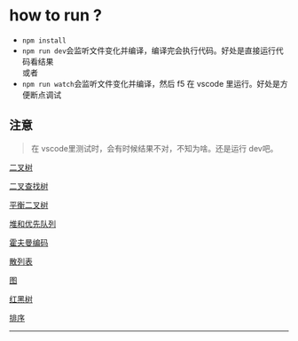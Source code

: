 # how to run ?

- `npm install`
- `npm run dev`会监听文件变化并编译，编译完会执行代码。好处是直接运行代码看结果  
或者
- `npm run watch`会监听文件变化并编译，然后 f5 在 vscode 里运行。好处是方便断点调试

## 注意

> 在 vscode里测试时，会有时候结果不对，不知为啥。还是运行 dev吧。


[二叉树](./src/数据结构/二叉树/index.md)

[二叉查找树](./src/数据结构/二叉查找树/README.md)

[平衡二叉树](./src/数据结构/平衡二叉树/index.md)

[堆和优先队列](./src/数据结构/堆和优先队列/index.md)

[霍夫曼编码](./src/数据结构/霍夫曼/index.md)

[散列表]()

[图](./src/数据结构/图/index.md)

[红黑树]()

[排序]()

---